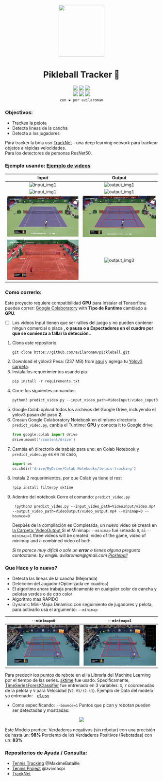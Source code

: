 <p align='center'>
  <a href="https://www.artlabs.tech"><img src='https://tucumanpickleballclub.com.ar/wp-content/uploads/2023/03/Mesa-de-trabajo-264.png' width="150" height="170"></a>
</p>

<h1 align='center'>Pikleball Tracker 🎾</h1>
<p align='center'>
  <img src="https://img.shields.io/github/forks/ArtLabss/tennis-tracking.svg">
  <img src="https://img.shields.io/github/stars/ArtLabss/tennis-tracking.svg">
  <img src="https://img.shields.io/github/watchers/ArtLabss/tennis-tracking.svg">
  
  <br>
  
  <img src="https://img.shields.io/github/last-commit/ArtLabss/tennis-tracking.svg">
  <img src="https://img.shields.io/badge/license-Unlicense-blue.svg">
  <img src="https://hits.sh/github.com/ArtLabss/tennis-tracking.svg"/>
  <br>
  <code>con ❤️ por avilaroman</code>
  
</p>

<!-- 
![Forks](https://img.shields.io/github/forks/ArtLabss/tennis-tracking.svg)
![Stars](https://img.shields.io/github/stars/ArtLabss/tennis-tracking.svg)
![Watchers](https://img.shields.io/github/watchers/ArtLabss/tennis-tracking.svg)
![Last Commit](https://img.shields.io/github/last-commit/ArtLabss/tennis-tracking.svg)  
-->

<h3>Objectivos:</h3>
<ul>
  <li>Trackea la pelota </li>
  <li>Detecta lineas de la cancha </li>
  <li>Detecta a los jugadores</li>
</ul>

<p>Para tracker la bola uso <a href='https://nol.cs.nctu.edu.tw:234/open-source/TrackNet'>TrackNet</a> - una deep learning network para trackear objetos a rápidas velocidades. <br >Para los detectores de personas ResNet50.
<h3>Ejemplo usando: <a href="https://github.com/avilaroman/pickleball/tree/main/VideoInput">Ejemplo de videos</a>

</h3>

  
Input            |  Output
:-------------------------:|:-------------------------:
![input_img1](https://github.com/avilaroman/[pickleball/tree/main/VideoOutput/pickleball-GIF1.gif](https://github.com/avilaroman/pickleball/blob/main/VideoOutput/pickleball-GIF1.gif))  |  ![output_img1]([https://github.com/avilaroman/pickleball/tree/main/VideoOutput/pickleball-GIF1.gif](https://github.com/avilaroman/pickleball/blob/main/VideoOutput/pickleball-GIF1.gif))
![input_img1](https://github.com/ArtLabss/tennis-tracking/blob/00cfe10b18db1e6a68800921dfbda010f90a74bb/VideoOutput/ezgif.com-gif-maker(3).gif)  |  ![output_img1](https://github.com/ArtLabss/tennis-tracking/blob/0f684fdeef96a715984dc74b62b961f68ff95edc/VideoOutput/ezgif.com-gif-maker.gif)
![input_img2](https://github.com/ArtLabss/tennis-tracking/blob/579fb3344935bbf4c5d08e27c99ffc6b56bed896/VideoOutput/ezgif.com-gif-maker(1).gif)  |  ![output_img2](https://github.com/ArtLabss/tennis-tracking/blob/579fb3344935bbf4c5d08e27c99ffc6b56bed896/VideoOutput/ezgif.com-gif-maker(2).gif)
![input_img3](https://github.com/ArtLabss/tennis-tracking/blob/06179bdd29d4424f5e19e5600802f853aaa86f22/VideoOutput/monteCarlo_input.gif)  |  ![output_img3](https://github.com/ArtLabss/tennis-tracking/blob/06179bdd29d4424f5e19e5600802f853aaa86f22/VideoOutput/monteCarlo_output.gif)

<h3>Como correrlo:</h3>

<p>Este proyecto requiere compatibilidad <b>GPU</b> para Instalar el Tensorflow, puedes correr: <a href='https://www.google.com/url?sa=t&rct=j&q=&esrc=s&source=web&cd=&cad=rja&uact=8&ved=2ahUKEwissLL5-MvxAhXwlYsKHbkBDEUQFnoECAMQAw&url=https%3A%2F%2Fcolab.research.google.com%2Fnotebooks%2F&usg=AOvVaw0eDNVclINNdlOuD-YTYiiB'>Google Colaboratory</a> with <b>Tipo de Runtime</b> cambiado a <b>GPU</b>.</p>

- [ ] Los videos Input tienen que ser rallies del juego y no pueden contener ningun comercial o placa <strong>, o pausa o a Espectadores en el cuadro por que se comienza a fallar la detección.</strong>.
  
<ol>
  <li>
    Clona este repositorio
  </li>
  
  ```git
  git clone https://github.com/avilaroman/pickleball.git
  ```
  
   <li>
     Download el yolov3 Pesa: (237 MB) from <a href="https://pjreddie.com/media/files/yolov3.weights">aqui</a> y agrega tu <a href="/Yolov3">Yolov3 carpeta</a>.
  </li>
  
  <li>
    Instala los requerimientos usando pip
  </li>
  
  ```python
  pip install -r requirements.txt
  ```
  
   <li>
    Corre los siguientes comandos:
  </li>
  
  ```python
  python3 predict_video.py --input_video_path=VideoInput/video_input3.mp4 --output_video_path=VideoOutput/video_output.mp4 --minimap=0 --bounce=0
  ```
  
  <li>Google Colab upload todos los archivos del Google Drive, incluyendo el yolov3 pasan del paso <strong>2.</strong></li>
  
   <li>
    Creaun Google Colaboratory Notebook en el mismo directorio <code>predict_video.py</code>, canbia el Tuntime: <strong>GPU</strong> y conecta it to Google drive
  </li>
  
  ```python
  from google.colab import drive
  drive.mount('/content/drive')
  ```
  
  <li>
    Cambia eñ directorio de trabajo para uno: en Colab Notebook y <code>predict_video.py</code> es en mi caso,
  </li>
  
  ```python
  import os 
  os.chdir('drive/MyDrive/Colab Notebooks/tennis-tracking')
  ```
  
  <li>
    Instala 2 requerimientos, por que Colab ya tiene el rest
  </li>
  
  ```python
  !pip install filterpy sktime
  ```
  
  <li>
    Adentro del notebook Corre el comando: <code>predict_video.py</code>
  </li>
  
  ```
   !python3 predict_video.py --input_video_path=VideoInput/video.mp4 --output_video_path=VideoOutput/video_output.mp4 --minimap=0 --bounce=0
  ```
  
  <p>Despùés de la compilación es Completada, un nuevo video se creará en  <a href="/VideoOutput" target="_blank">la Carpeta: VideoOutput </a> SI el Minimap: <code>--minimap</code> fué seteado <code>0</code>, si: <code>--minimap=1</code> three videos will be created: video of the game, video of minimap and a combined video of both</p>
  <p><i>Si te parece muy dificil o sale un <b>error</b> o tienes alguna pregunta contactame: by em@il:  avilaroman@gmail.com <a href='https://avilaroman.github.com'>Pickleball</a> </i></p>
  
</ol>


<h3>Que Hace y lo nuevo?</h3>
<ul>
  <li>Detecta las lineas de la cancha (Mejorada)</li>
  <li>Detección del Jugador (Optimizada en cuadros)</li>
  <li>El algoritmo ahora trabaja practicamente en cualquier color de cancha y pelotas verdes o de otro color</li>
  <li>Algoritmo mas RAPIDO</li>
  <li>Dynamic Mini-Mapa Dinámico con seguimiento de jugadores y pelota, para activarlo usá el argumento: <code>--minimap</code></li>
  </ul>
  
`--minimap=0`            |  `--minimap=1`
:-------------------------:|:-------------------------:
![input_img1](https://github.com/ArtLabss/tennis-tracking/blob/4b5ff2849b71af67023c4160c4f91481a6821bb3/VideoOutput/input6.gif)  |  ![output_img1](https://github.com/ArtLabss/tennis-tracking/blob/3124a8609b30deb557c1563c45febb1fd86c8956/VideoOutput/input3.gif)

<p>
  Para predecir los puntos de rebote en el la Librería del Machine Learning por el tiempo de las series. <a href="https://www.sktime.org/en/stable/index.html">sktime</a> fue usado. Specificamente, <a href="https://github.com/ArtLabss/tennis-tracking/blob/90652b4547311423ea49c4195dde9da9a81f1893/clf.pkl">TimeSeriesForestClassifier</a> fue entrenado en 3 variables:  <code>X</code>, <code>Y</code> coordenadas de la pelota y <code>V</code> para Velocidad (<code>V2-V1/t2-t1</code>). Ejemplo de Data del modelo ya entrenado: - <a href="https://github.com/avilaroan/pickleball/blob/main/bigDF.csv" >df.csv</a>
<p>
<ul>
  <li>Como especificando: <code>--bounce=1</code> Puntos que pican y rebotan pueden ser detectadas y mostradas: </li>
</ul>
<p align="center">
  <kbd>
  <img width=500 src="https://github.com/ArtLabss/tennis-tracking/blob/a6f395716dc5a076bfb2fc49f97db96a2004efed/VideoOutput/9bounces.gif">
  </kbd>
</p>


<p>
  Este Modelo predice: Verdaderos negativos (sin rebotar) con una precisión de hasta un: <strong>98%</strong> Porciento de los Verdaderos Positivos (Rebotadas) con un: <strong>83%</strong>.
</p>


 
<h3>Repositorios de Ayuda / Consulta:</h3>
<ul>
  <li><a href="https://github.com/MaximeBataille/tennis_tracking">Tennis Tracking</a> @MaximeBataille</li>
  <li><a href="https://github.com/avivcaspi/TennisProject">Tennis Project</a> @avivcaspi</li>
  <li><a href="https://nol.cs.nctu.edu.tw:234/open-source/TrackNet/tree/master/Code_Python3">TrackNet</a></li>
</ul>


